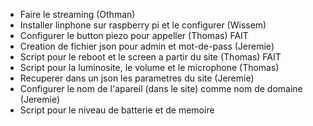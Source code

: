 - Faire le streaming                                                  (Othman)
- Installer linphone sur raspberry pi et le configurer                (Wissem)
- Configurer le button piezo pour appeller                            (Thomas)  FAIT
- Creation de fichier json pour admin et mot-de-pass                  (Jeremie)
- Script pour le reboot et le screen a partir du site                 (Thomas)  FAIT
- Script pour la luminosite, le volume et le microphone               (Thomas)
- Recuperer dans un json les parametres du site                       (Jeremie)
- Configurer le nom de l'apareil (dans le site) comme nom de domaine  (Jeremie)
- Script pour le niveau de batterie et de memoire                     
